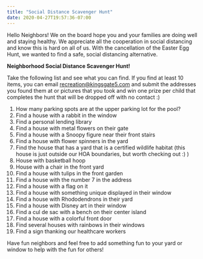 ```yaml
---
title: "Social Distance Scavenger Hunt"
date: 2020-04-27T19:57:36-07:00
---
```


Hello Neighbors! We on the board hope you and your families are doing well and staying healthy. We appreciate all the cooperation in social distancing and know this is hard on all of us. With the cancellation of the Easter Egg Hunt, we wanted to find a safe, social distancing alternative. 

**Neighborhood Social Distance Scavenger Hunt!**

Take the following list and see what you can find. If you find at least 10 items, you can email <recreation@kingsgate5.com> and submit the addresses you found them at or pictures that you took and win one prize per child that completes the hunt that will be dropped off with no contact :) 

1. How many parking spots are at the upper parking lot for the pool?
2. Find a house with a rabbit in the window 
3. Find a personal lending library 
4. Find a house with metal flowers on their gate 
5. Find a house with a Snoopy figure near their front stairs 
6. Find a house with flower spinners in the yard
7. Find the house that has a yard that is a certified wildlife habitat (this house is just outside our HOA boundaries, but worth checking out :) )
8. House with basketball hoop
9. House with a chair in the front yard
10. Find a house with tulips in the front garden
11. Find a house with the number 7 in the address
12. Find a house with a flag on it
13. Find a house with something unique displayed in their window
14. Find a house with Rhododendrons in their yard
15. Find a house with Disney art in their window
16. Find a cul de sac with a bench on their center island
18. Find a house with a colorful front door
19. Find several houses with rainbows in their windows
20. Find a sign thanking our healthcare workers

Have fun neighbors and feel free to add something fun to your yard or window to help with the fun for others!

